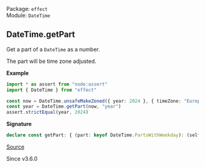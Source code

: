 Package: `effect`<br />
Module: `DateTime`<br />

## DateTime.getPart

Get a part of a `DateTime` as a number.

The part will be time zone adjusted.

**Example**

```ts
import * as assert from "node:assert"
import { DateTime } from "effect"

const now = DateTime.unsafeMakeZoned({ year: 2024 }, { timeZone: "Europe/London" })
const year = DateTime.getPart(now, "year")
assert.strictEqual(year, 2024)
```

**Signature**

```ts
declare const getPart: { (part: keyof DateTime.PartsWithWeekday): (self: DateTime) => number; (self: DateTime, part: keyof DateTime.PartsWithWeekday): number; }
```

[Source](https://github.com/Effect-TS/effect/tree/main/packages/effect/src/DateTime.ts#L954)

Since v3.6.0